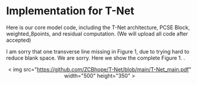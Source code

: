 # Implementation for T-Net
Here is our core model code, including the T-Net architecture, PCSE Block, weighted_8points, and residual computation. (We will upload all code after accepted)

I am sorry that one transverse line missing in Figure 1, due to trying hard to reduce blank space. We are sorry. Here we show the complete Figure 1.
.<div align=center>< img src="https://github.com/ZCBhope/T-Net/blob/main/T-Net_main.pdf" width="500" height="350" ></div>
